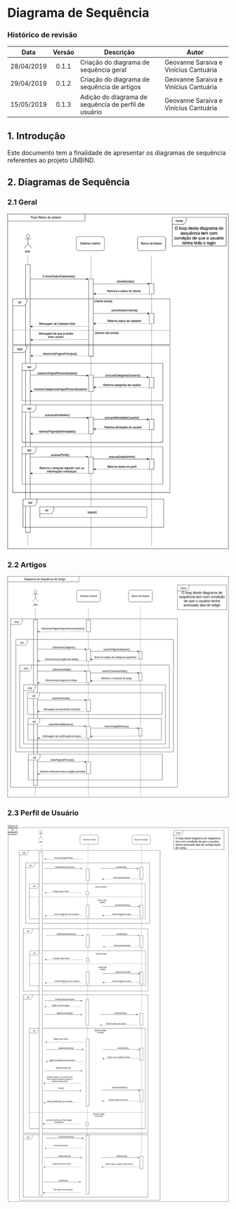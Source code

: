 # Diagrama de Sequência
### Histórico de revisão
Data | Versão | Descrição | Autor |
--------- | :------: | ------------ | --------- |
28/04/2019 | 0.1.1 | Criação do diagrama de sequência geral | Geovanne Saraiva e Vinícius Cantuária |
29/04/2019 | 0.1.2 | Criação do diagrama de sequência de artigos | Geovanne Saraiva e Vinícius Cantuária |
15/05/2019 | 0.1.3 | Adição do diagrama de sequência de perfil de usuário | Geovanne Saraiva e Vinícius Cantuária |

## 1. Introdução
Este documento tem a finalidade de apresentar os diagramas de sequência referentes ao projeto UNBIND. 

## 2. Diagramas de Sequência
### 2.1 Geral
![diagrama-sequencia_geral](img/diagrama-sequencia_geral.png)
### 2.2 Artigos
![diagrama-sequencia_artigos](img/diagrama-sequencia_artigos.jpg)
### 2.3 Perfil de Usuário
![diagrama-sequencia_usuario](img/diagrama-sequencia_usuario.jpg)
